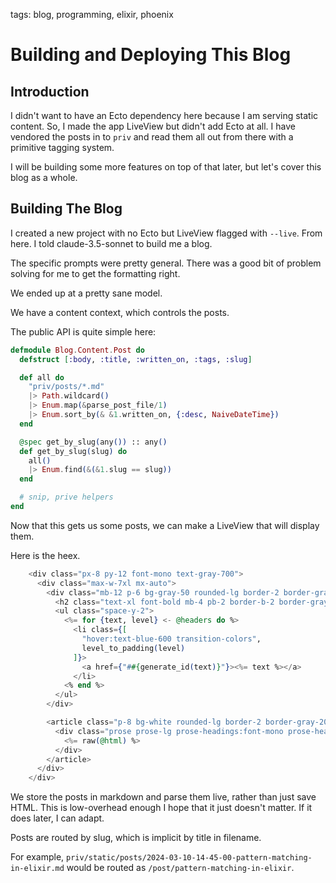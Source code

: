 tags: blog, programming, elixir, phoenix

# Building and Deploying This Blog

## Introduction
I didn't want to have an Ecto dependency here because I am serving static content.
So, I made the app LiveView but didn't add Ecto at all.
I have vendored the posts in to `priv` and read them all out from there with a primitive tagging system.

I will be building some more features on top of that later, but let's cover this blog as a whole.

## Building The Blog
I created a new project with no Ecto but LiveView flagged with `--live`.
From here. I told claude-3.5-sonnet to build me a blog.

The specific prompts were pretty general.
There was a good bit of problem solving for me to get the formatting right.

We ended up at a pretty sane model.

We have a content context, which controls the posts.

The public API is quite simple here:

```elixir
defmodule Blog.Content.Post do
  defstruct [:body, :title, :written_on, :tags, :slug]

  def all do
    "priv/posts/*.md"
    |> Path.wildcard()
    |> Enum.map(&parse_post_file/1)
    |> Enum.sort_by(& &1.written_on, {:desc, NaiveDateTime})
  end

  @spec get_by_slug(any()) :: any()
  def get_by_slug(slug) do
    all()
    |> Enum.find(&(&1.slug == slug))
  end

  # snip, prive helpers
end
```

Now that this gets us some posts, we can make a LiveView that will display them.

Here is the heex.

```elixir
    <div class="px-8 py-12 font-mono text-gray-700">
      <div class="max-w-7xl mx-auto">
        <div class="mb-12 p-6 bg-gray-50 rounded-lg border-2 border-gray-200">
          <h2 class="text-xl font-bold mb-4 pb-2 border-b-2 border-gray-200">Table of Contents</h2>
          <ul class="space-y-2">
            <%= for {text, level} <- @headers do %>
              <li class={[
                "hover:text-blue-600 transition-colors",
                level_to_padding(level)
              ]}>
                <a href={"##{generate_id(text)}"}><%= text %></a>
              </li>
            <% end %>
          </ul>
        </div>

        <article class="p-8 bg-white rounded-lg border-2 border-gray-200">
          <div class="prose prose-lg prose-headings:font-mono prose-headings:font-bold prose-h1:text-4xl prose-h2:text-3xl prose-h3:text-2xl max-w-none">
            <%= raw(@html) %>
          </div>
        </article>
      </div>
    </div>
```

We store the posts in markdown and parse them live, rather than just save HTML.
This is low-overhead enough I hope that it just doesn't matter.
If it does later, I can adapt.

Posts are routed by slug, which is implicit by title in filename.

For example, `priv/static/posts/2024-03-10-14-45-00-pattern-matching-in-elixir.md` would be routed as `/post/pattern-matching-in-elixir`.
